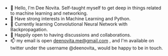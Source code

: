 - 👋 Hello, I'm Dee Novita. Self-taught myself to get deep in things related to machine learning and networking.
- 👀 Have strong interests in Machine Learning and Python.
- 🌱 Currently learning Convolutional Neural Network with Backpropagation.
- 💞️ Happily open to having discussions and collaborations.
- 📫 my email is open deenovita.me@gmail.com , and I'm available on twitter under the username @deenovita_ would be happy to be in touch.

<!---
deenovita/deenovita is a ✨ special ✨ repository because its `README.md` (this file) appears on your GitHub profile.
You can click the Preview link to take a look at your changes.
--->
